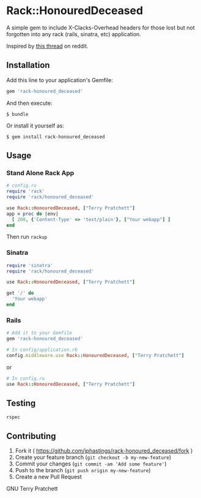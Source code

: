 # Rack::HonouredDeceased

A simple gem to include X-Clacks-Overhead headers for those lost but not forgotten into any rack (rails, sinatra, etc) application.

Inspired by [this thread](http://redd.it/2yt9j6) on reddit.

## Installation

Add this line to your application's Gemfile:

```ruby
gem 'rack-honoured_deceased'
```

And then execute:

    $ bundle

Or install it yourself as:

    $ gem install rack-honoured_deceased

## Usage

### Stand Alone Rack App

```ruby
# config.ru
require 'rack'
require 'rack/honoured_deceased'

use Rack::HonouredDeceased, ["Terry Pratchett"]
app = proc do |env|
  [ 200, {'Content-Type' => 'text/plain'}, ["Your webapp"] ]
end
```
Then run
`rackup`

### Sinatra
```ruby
require 'sinatra'
require 'rack/honoured_deceased'

use Rack::HonouredDeceased, ["Terry Pratchett"]

get '/' do
  'Your webapp'
end
```

### Rails
```ruby
# Add it to your Gemfile
gem 'rack-honoured_deceased'
```

```ruby
# In config/application.rb
config.middleware.use Rack::HonouredDeceased, ["Terry Pratchett"]
```
or

```ruby
# In config.ru
use Rack::HonouredDeceased, ["Terry Pratchett"]
```
## Testing

`rspec`

## Contributing

1. Fork it ( https://github.com/jphastings/rack-honoured_deceased/fork )
2. Create your feature branch (`git checkout -b my-new-feature`)
3. Commit your changes (`git commit -am 'Add some feature'`)
4. Push to the branch (`git push origin my-new-feature`)
5. Create a new Pull Request


GNU Terry Pratchett
